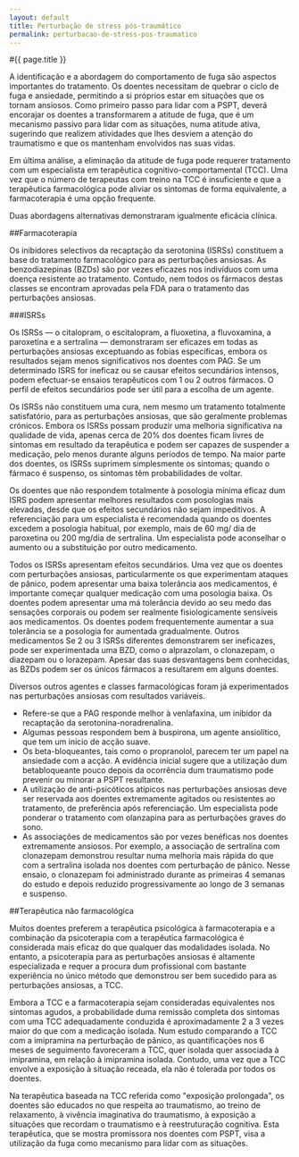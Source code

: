 ```yaml
---
layout: default
title: Perturbação de stress pós-traumático
permalink: perturbacao-de-stress-pos-traumatico
---
```


#{{ page.title }}

A identificação e a abordagem do comportamento de fuga são aspectos importantes do tratamento. Os doentes necessitam de quebrar o ciclo de fuga e ansiedade, permitindo a si próprios estar em situações que os tornam ansiosos. Como primeiro passo para lidar com a PSPT, deverá encorajar os doentes a transformarem a atitude de fuga, que é um mecanismo passivo para lidar com as situações, numa atitude ativa, sugerindo que realizem atividades que lhes desviem a atenção do traumatismo e que os mantenham envolvidos nas suas vidas.

Em última análise, a eliminação da atitude de fuga pode requerer tratamento com um especialista em terapêutica cognitivo-comportamental (TCC). Uma vez que o número de terapeutas com treino na TCC é insuficiente e que a terapêutica farmacológica pode aliviar os sintomas de forma equivalente, a farmacoterapia é uma opção frequente.

Duas abordagens alternativas demonstraram igualmente eficácia clínica.

##Farmacoterapia

Os inibidores selectivos da recaptação da serotonina (ISRSs) constituem a base do tratamento farmacológico para as perturbações ansiosas. As benzodiazepinas (BZDs) são por vezes eficazes nos indivíduos com uma doença resistente ao tratamento. Contudo, nem todos os fármacos destas classes se encontram aprovadas pela FDA para o tratamento das perturbações ansiosas.

###ISRSs

Os ISRSs — o citalopram, o escitalopram, a fluoxetina, a fluvoxamina, a paroxetina e a sertralina — demonstraram ser eficazes em todas as perturbações ansiosas exceptuando as fobias específicas, embora os resultados sejam menos significativos nos doentes com PAG. Se um determinado ISRS for ineficaz ou se causar efeitos secundários intensos, podem efectuar-se ensaios terapêuticos com 1 ou 2 outros fármacos. O perfil de efeitos secundários pode ser útil para a escolha de um agente.

Os ISRSs não constituem uma cura, nem mesmo um tratamento totalmente satisfatório, para as perturbações ansiosas, que são geralmente problemas crónicos. Embora os ISRSs possam produzir uma melhoria significativa na qualidade de vida, apenas cerca de 20% dos doentes ficam livres de sintomas em resultado da terapêutica e podem ser capazes de suspender a medicação, pelo menos durante alguns períodos de tempo. Na maior parte dos doentes, os ISRSs suprimem simplesmente os sintomas; quando o fármaco é suspenso, os sintomas têm probabilidades de voltar.

Os doentes que não respondem totalmente à posologia mínima eficaz dum ISRS podem apresentar melhores resultados com posologias mais elevadas, desde que os efeitos secundários não sejam impeditivos. A referenciação para um especialista é recomendada quando os doentes excedem a posologia habitual, por exemplo, mais de 60 mg/ dia de paroxetina ou 200 mg/dia de sertralina. Um especialista pode aconselhar o aumento ou a substituição por outro medicamento.

Todos os ISRSs apresentam efeitos secundários. Uma vez que os doentes com perturbações ansiosas, particularmente os que experimentam ataques de pânico, podem apresentar uma baixa tolerância aos medicamentos, é importante começar qualquer medicação com uma posologia baixa. Os doentes podem apresentar uma má tolerância devido ao seu medo das sensações corporais ou podem ser realmente fisiologicamente sensíveis aos medicamentos. Os doentes podem frequentemente aumentar a sua tolerância se a posologia for aumentada gradualmente. Outros medicamentos Se 2 ou 3 ISRSs diferentes demonstrarem ser ineficazes, pode ser experimentada uma BZD, como o alprazolam, o clonazepam, o diazepam ou o lorazepam. Apesar das suas desvantagens bem conhecidas, as BZDs podem ser os únicos fármacos a resultarem em alguns doentes.

Diversos outros agentes e classes farmacológicas foram já experimentados nas perturbações ansiosas com resultados variáveis.

* Refere-se que a PAG responde melhor à venlafaxina, um inibidor da recaptação da serotonina-noradrenalina.
* Algumas pessoas respondem bem à buspirona, um agente ansiolítico, que tem um início de acção suave.
* Os beta-bloqueantes, tais como o propranolol, parecem ter um papel na ansiedade com a acção. A evidência inicial sugere que a utilização dum betabloqueante pouco depois da ocorrência dum traumatismo pode prevenir ou minorar a PSPT resultante.
* A utilização de anti-psicóticos atípicos nas perturbações ansiosas deve ser reservada aos doentes extremamente agitados ou resistentes ao tratamento, de preferência após referenciação. Um especialista pode ponderar o tratamento com olanzapina para as perturbações graves do sono.
* As associações de medicamentos são por vezes benéficas nos doentes extremamente ansiosos. Por exemplo, a associação de sertralina com clonazepam demonstrou resultar numa melhoria mais rápida do que com a sertralina isolada nos doentes com perturbação de pânico. Nesse ensaio, o clonazepam foi administrado durante as primeiras 4 semanas do estudo e depois reduzido progressivamente ao longo de 3 semanas e suspenso.

##Terapêutica não farmacológica

Muitos doentes preferem a terapêutica psicológica à farmacoterapia e a combinação da psicoterapia com a terapêutica farmacológica é considerada mais eficaz do que qualquer das modalidades isolada. No entanto, a psicoterapia para as perturbações ansiosas é altamente especializada e requer a procura dum profissional com bastante experiência no único método que demonstrou ser bem sucedido para as perturbações ansiosas, a TCC.

Embora a TCC e a farmacoterapia sejam consideradas equivalentes nos sintomas agudos, a probabilidade duma remissão completa dos sintomas com uma TCC adequadamente conduzida é aproximadamente 2 a 3 vezes maior do que com a medicação isolada. Num estudo comparando a TCC com a imipramina na perturbação de pânico, as quantificações nos 6 meses de seguimento favoreceram a TCC, quer isolada quer associada à imipramina, em relação à imipramina isolada. Contudo, uma vez que a TCC envolve a exposição à situação receada, ela não é tolerada por todos os doentes.

Na terapêutica baseada na TCC referida como "exposição prolongada", os doentes são educados no que respeita ao traumatismo, ao treino de relaxamento, à vivência imaginativa do traumatismo, à exposição a situações que recordam o traumatismo e à reestruturação cognitiva. Esta terapêutica, que se mostra promissora nos doentes com PSPT, visa a utilização da fuga como mecanismo para lidar com as situações.
